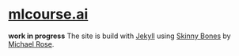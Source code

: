 # [mlcourse.ai](mlcourse.ai)

**work in progress**
The site is build with [Jekyll][1] using [Skinny Bones][2] by [Michael Rose][3].


[1]: https://jekyllrb.com/
[2]: https://mmistakes.github.io/skinny-bones-jekyll/
[3]: https://mademistakes.com/
